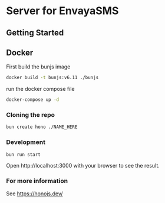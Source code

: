 # Server for EnvayaSMS



## Getting Started

## Docker
First build the bunjs image
```sh
docker build -t bunjs:v6.11 ./bunjs
```
run the docker compose file
```sh
docker-compose up -d
```

### Cloning the repo

```sh
bun create hono ./NAME_HERE
```

### Development

```
bun run start
```

Open http://localhost:3000 with your browser to see the result.

### For more information

See <https://honojs.dev/>